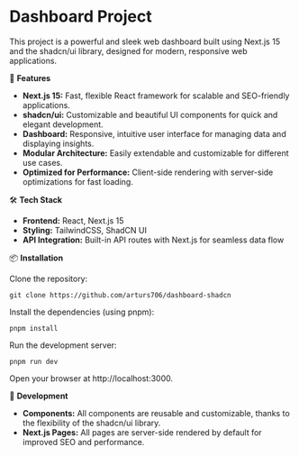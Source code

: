 # Dashboard Project

This project is a powerful and sleek web dashboard built using Next.js 15 and the shadcn/ui library, designed for modern, responsive web applications.

🚀 **Features**

* **Next.js 15:** Fast, flexible React framework for scalable and SEO-friendly applications.
* **shadcn/ui:** Customizable and beautiful UI components for quick and elegant development.
* **Dashboard:** Responsive, intuitive user interface for managing data and displaying insights.
* **Modular Architecture:** Easily extendable and customizable for different use cases.
* **Optimized for Performance:** Client-side rendering with server-side optimizations for fast loading.

🛠️ **Tech Stack**

* **Frontend:** React, Next.js 15 
* **Styling:** TailwindCSS, ShadCN UI
* **API Integration:** Built-in API routes with Next.js for seamless data flow

📦 **Installation**

Clone the repository:

`git clone https://github.com/arturs706/dashboard-shadcn`

Install the dependencies (using pnpm):

`pnpm install`

Run the development server:

`pnpm run dev`

Open your browser at http://localhost:3000.

🚧 **Development**

* **Components:** All components are reusable and customizable, thanks to the flexibility of the shadcn/ui library.
* **Next.js Pages:** All pages are server-side rendered by default for improved SEO and performance.